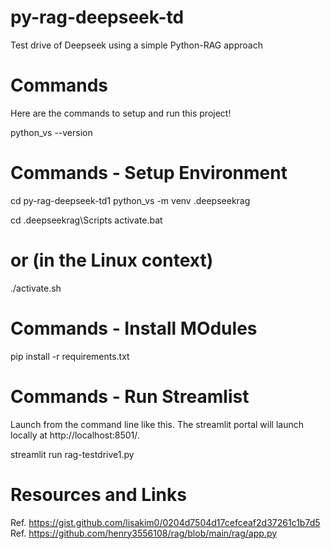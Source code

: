 # py-rag-deepseek-td
Test drive of Deepseek using a simple Python-RAG approach

# Commands
Here are the commands to setup and run this project!

python_vs --version

# Commands - Setup Environment

cd py-rag-deepseek-td1
python_vs -m venv .deepseekrag 

cd .deepseekrag\Scripts
activate.bat  

# or (in the Linux context)

./activate.sh  

# Commands - Install MOdules

pip install -r requirements.txt

# Commands - Run Streamlist

Launch from the command line like this. The streamlit portal will launch locally at http://localhost:8501/.

streamlit run rag-testdrive1.py

# Resources and Links

Ref. https://gist.github.com/lisakim0/0204d7504d17cefceaf2d37261c1b7d5
Ref. https://github.com/henry3556108/rag/blob/main/rag/app.py
